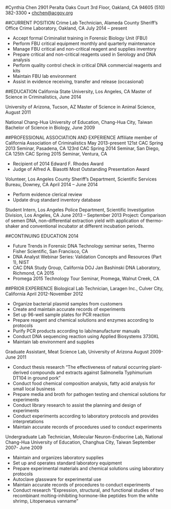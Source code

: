 #Cynthia Chen
2901 Peralta Oaks Court 3rd Floor, Oakland, CA 94605
(510) 382-3300 • chchen@acgov.org

##CURRENT POSITION
Crime Lab Technician, Alameda County Sheriff’s Office Crime Laboratory, Oakland, CA
July 2014 – present
  * Accept formal Criminalist training in Forensic Biology Unit (FBU)
  * Perform FBU critical equipment monthly and quarterly maintenance
  * Manage FBU critical and non-critical reagent and supplies inventory
  * Prepare critical and non-critical reagents used in Serology and DNA analysis
  * Perform quality control check in critical DNA commercial reagents and kits 
  * Maintain FBU lab environment
  * Assist in evidence receiving, transfer and release (occasional)

##EDUCATION
California State University, Los Angeles, CA
Master of Science in Criminalistics, June 2014

University of Arizona, Tucson, AZ
Master of Science in Animal Science, August 2011

National Chang-Hua University of Education, Chang-Hua City, Taiwan
Bachelor of Science in Biology, June 2009

##PROFESSIONAL ASSOCIATION AND EXPERIENCE
Affiliate member of California Association of Criminalistics
May 2013-present
121st CAC Spring 2013 Seminar, Pasadena, CA
123rd CAC Spring 2014 Seminar, San Diego, CA
125th CAC Spring 2015 Seminar, Ventura, CA
  * Recipient of 2014 Edward F. Rhodes Award
  * Judge of Alfred A. Biasotti Most Outstanding Presentation Award

Volunteer, Los Angeles County Sheriff’s Department, Scientific Services Bureau, Downey, CA
April 2014 – June 2014
  * Perform evidence clerical review
  * Update drug standard inventory database

Student Intern, Los Angeles Police Department, Scientific Investigation Division, Los Angeles, CA
June 2013 – September 2013
Project: Comparison of semen DNA, non-differential extraction yield with application of thermo-shaker and conventional incubator at different incubation periods. 

##CONTINUING EDUCATION
2014
  * Future Trends in Forensic DNA Technology seminar series, Thermo Fisher Scientific, San Francisco, CA
  * DNA Analyst Webinar Series: Validation Concepts and Resources (Part 1), NIST
  * CAC DNA Study Group, California DOJ Jan Bashinski DNA Laboratory, Richmond, CA
2015
  * Promega 2015 Technology Tour Seminar, Promega, Walnut Creek, CA
 
##PRIOR EXPERIENCE
Biological Lab Technician, Laragen Inc., Culver City, California
April 2012-November 2012
  * Organize bacterial plasmid samples from customers
  * Create and maintain accurate records of experiments
  * Set up 96-well sample plates for PCR reaction
  * Prepare reagent and chemical solutions and enzymes according to protocols
  * Purify PCR products according to lab/manufacturer manuals
  * Conduct DNA sequencing reaction using Applied Biosystems 3730XL
  * Maintain lab environment and supplies

Graduate Assistant, Meat Science Lab, University of Arizona
August 2009-June 2011
  * Conduct thesis research “The effectiveness of natural occurring plant-derived compounds and extracts against Salmonella Typhimurium DT104 in ground pork”
  * Conduct food chemical composition analysis, fatty acid analysis for small local business
  * Prepare media and broth for pathogen testing and chemical solutions for experiments
  * Conduct library research to assist the planning and design of experiments
  * Conduct experiments according to laboratory protocols and provides interpretations
  * Maintain accurate records of procedures used to conduct experiments

Undergraduate Lab Technician, Molecular Neuron-Endocrine Lab, National Chang-Hua University of Education, Changhua City, Taiwan
September 2007- June 2009
  * Maintain and organizes laboratory supplies
  * Set up and operates standard laboratory equipment
  * Prepare experimental materials and chemical solutions using laboratory protocols 
  * Autoclave glassware for experimental use
  * Maintain accurate records of procedures to conduct experiments
  * Conduct research “Expression, structural, and functional studies of two recombinant molting-inhibiting hormone-like peptides from the white shrimp, Litopenaeus vanname”
